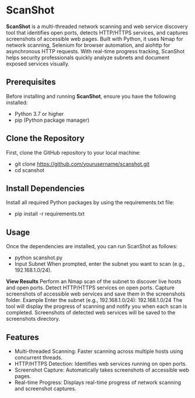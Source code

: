 # ScanShot

**ScanShot** is a multi-threaded network scanning and web service discovery tool that identifies open ports, detects HTTP/HTTPS services, and captures screenshots of accessible web pages. Built with Python, it uses Nmap for network scanning, Selenium for browser automation, and aiohttp for asynchronous HTTP requests. With real-time progress tracking, ScanShot helps security professionals quickly analyze subnets and document exposed services visually.

## Prerequisites

Before installing and running **ScanShot**, ensure you have the following installed:
- Python 3.7 or higher
- pip (Python package manager)

## Clone the Repository
First, clone the GitHub repository to your local machine:
- git clone https://github.com/yourusername/scanshot.git
- cd scanshot

## Install Dependencies
Install all required Python packages by using the requirements.txt file:
- pip install -r requirements.txt

## Usage
Once the dependencies are installed, you can run ScanShot as follows:
- python scanshot.py
- Input Subnet
When prompted, enter the subnet you want to scan (e.g., 192.168.1.0/24).
  
**View Results**
  Perform an Nmap scan of the subnet to discover live hosts and open ports.
  Detect HTTP/HTTPS services on open ports.
  Capture screenshots of accessible web services and save them in the screenshots folder.
  Example
  Enter the subnet (e.g., 192.168.1.0/24): 192.168.1.0/24
  The tool will display the progress of scanning and notify you when each scan is completed. Screenshots of detected web services will be saved to the screenshots directory.

## Features
- Multi-threaded Scanning: Faster scanning across multiple hosts using concurrent threads.
- HTTP/HTTPS Detection: Identifies web services running on open ports.
- Screenshot Capture: Automatically takes screenshots of accessible web pages.
- Real-time Progress: Displays real-time progress of network scanning and screenshot captures.

